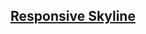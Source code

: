 
## [Responsive Skyline]([https://lancetheprogrammer.github.io/random_quote_generator/](https://fcc-responsive-skyline.netlify.app)https://fcc-responsive-skyline.netlify.app)
